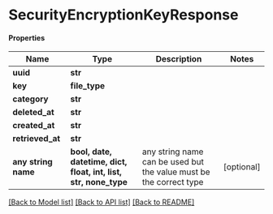 # SecurityEncryptionKeyResponse

#### Properties
Name | Type | Description | Notes
------------ | ------------- | ------------- | -------------
**uuid** | **str** |  | 
**key** | **file_type** |  | 
**category** | **str** |  | 
**deleted_at** | **str** |  | 
**created_at** | **str** |  | 
**retrieved_at** | **str** |  | 
**any string name** | **bool, date, datetime, dict, float, int, list, str, none_type** | any string name can be used but the value must be the correct type | [optional]

[[Back to Model list]](../README.md#documentation-for-models) [[Back to API list]](../README.md#documentation-for-api-endpoints) [[Back to README]](../README.md)

